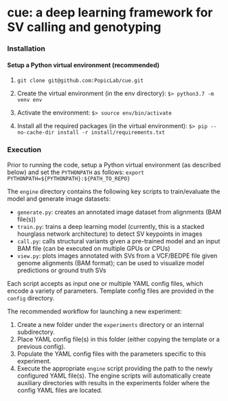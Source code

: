 # cue: a deep learning framework for SV calling and genotyping

### Installation

#### Setup a Python virtual environment (recommended)

1. ```git clone git@github.com:PopicLab/cue.git```

2. Create the virtual environment (in the env directory): 
```$> python3.7 -m venv env```

3. Activate the environment: 
```$> source env/bin/activate```

4. Install all the required packages (in the virtual environment):
```$> pip --no-cache-dir install -r install/requirements.txt```

### Execution

Prior to running the code, setup a Python virtual environment (as described below) 
and set the ```PYTHONPATH``` as follows: ```export PYTHONPATH=${PYTHONPATH}:${PATH_TO_REPO}```

The ```engine``` directory contains the following key scripts to train/evaluate the model 
and generate image datasets:

* ```generate.py```: creates an annotated image dataset from alignments (BAM file(s))
* ```train.py```: trains a deep learning model (currently, this is a stacked hourglass network architecture) 
to detect SV keypoints in images
* ```call.py```: calls structural variants given a pre-trained model and an input BAM file 
(can be executed on multiple GPUs or CPUs)
* ```view.py```: plots images annotated with SVs from a VCF/BEDPE file given genome alignments (BAM format);
can be used to visualize model predictions or ground truth SVs 

Each script accepts as input one or multiple YAML config files, 
which encode a variety of parameters. Template config files are provided 
in the ```config``` directory.

The recommended workflow for launching a new experiment:
1. Create a new folder under the ```experiments``` directory or an internal subdirectory.
2. Place YAML config file(s) in this folder (either copying the template or a previous config).
3. Populate the YAML config files with the parameters specific to this experiment.
4. Execute the appropriate ```engine``` script providing the path to the newly configured YAML file(s).
The engine scripts will automatically create auxiliary directories with results in the experiments folder 
where the config YAML files are located.

